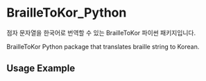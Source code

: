 # BrailleToKor_Python

점자 문자열을 한국어로 번역할 수 있는 BrailleToKor 파이썬 패키지입니다.

BrailleToKor Python package that translates braille string to Korean.

## Usage Example
